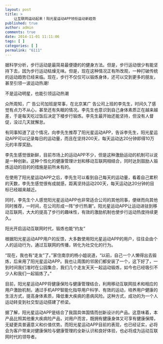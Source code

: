 ```yaml
---
layout: post
title: >
    让互联网运动起来！阳光星运动APP领衔运动新趋势
published: true
author: admin
comments: true
date: 2014-11-01 11:11:06
tags: [ ]
categories: [ ]
permalink: "6111"
---
```

据科学分析，步行运动是最简易最便捷的的健身方法。但是，步行运动很少有能坚持下去，因为步行运动枯燥无味。但是，现在这种情况正有所改观，一种打破传统的运动趋势已经来临。现在，步行不仅仅可以锻炼身体，还可以交到更多的朋友，甚至引领一波运动热潮!

不是运动明星，也能引领运动热潮

众所周知，广 告公司加班是常事，在北京某广 告公司上班的李先生，时间久了感觉有点力不从心，甚至还有失眠的情况。李先生也意识到自己身体素质正在越来越差，于是每天吃过饭后决定下楼步行锻炼。李先生最开始还能坚持，但没有人督促，没过几天就懈怠。

有同事知道了这个情况，向李先生推荐了阳光星运动APP，告诉李先生，阳光星运动APP可以记录每日的运动量，而且在坚持200天，每天运动达20分钟即得10万元的丰厚奖励。

李先生感觉很新鲜，目前市场上的运动APP不少，但是这种激励运动的机制可以说是一种创新。这种个性化的健康管理计划和移动互联网相结合，同时达到鼓励人锻炼运动的目的的措施是前所未有的。

在使用了阳光星运动APP之后，李先生可以看到自己每天的运动量，看着自己累积的天数，李先生感觉很有成就感，距离坚持运动200天，每天运动达20分钟的目标已经越来越近。

同时，李先生个人感觉阳光星运动APP也非常适合公司的其他同事，便继而向其他同时推荐，一时间，在公司形成一阵“步行热潮”。阳光星运动APP让运动进驻到移动互联网，大大的提高了步行的趣味性，有效的激励机制也使步行运动热度持续更久。

阳光开启运动互联网时代，锻炼也能“约友”

根据阳光星运动APP用户的反馈，大多数使用阳光星运动APP的用户，往往会由个人的运动行为，通过互联网的传播，转化为社交化的行为。

“现在，我也有“走友”了。”家住南京的杨小姐说道，“以前，自己一个人懒得出去锻炼，后来用了阳光星运动APP。我也让周围的邻居们都安装了一个，这下好了，一到时间我们准时在公园集合，我们几个走友天天一起运动锻炼，如今也已经吸引不少人和我们一起锻炼了。”

目前，阳光星运动APP将健康保险与健康管理结合，利用移动互联网技术和相应的用户激励机制，通过手机APP智能化指导用户科学、有效的运动，培养用户健康的生活方式，提高身体素质，降低重大疾病的患病风险。这种方式，成功的为一个人运动转变到社交型运动搭建了桥梁。

据了解，阳光星运动APP是结合了我国具体国情而创新设计的产品。这意味着，本产品比照其他重大疾病险产品，对用户而言，既拥有健康身体又可享有健康保障，无疑更具普遍意义和价值优势。而阳光星运动APP目前的表现，也已经证实，必将会为客户带来对健康保险与健康管理的全新认识和良好体验，也必将成为运动互联网时代的领导者。